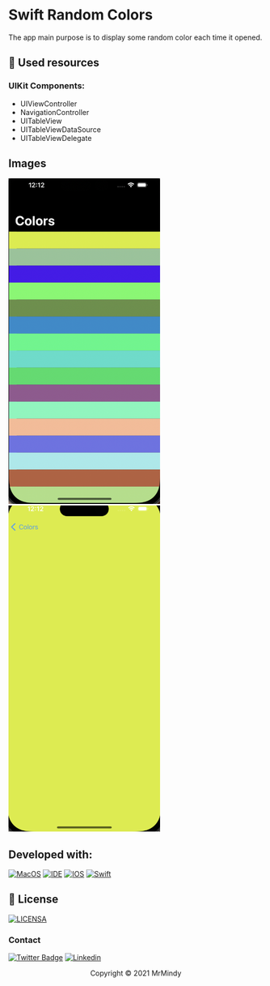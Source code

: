 # Swift Random Colors

The app main purpose is to display some random color each time it opened.

## 🔧 Used resources

### UIKit Components:
- UIViewController
- NavigationController
- UITableView
- UITableViewDataSource
- UITableViewDelegate

## Images
<p float="left">
  <img src="app_main_screen.png" alt="exemplo imagem" style="width:300px">
  <img src="app_color_detail_screen.png" alt="exemplo imagem" style="width:300px">
</p>


## Developed with:
[![MacOS](https://img.shields.io/badge/Windows-0078D6?style=for-the-badge&logo=windows&logoColor=white)](https://www.microsoft.com/pt-br/windows/get-windows-10)
[![IDE](https://img.shields.io/badge/ANDROID_STUDIO-3DDC84?style=for-the-badge&logo=kotlin3&logoColor=white)](https://developer.apple.com/xcode/)
[![IOS](https://img.shields.io/badge/ANDROID-3DDC84?style=for-the-badge&logo=kotlin3&logoColor=white)](https://developer.apple.com/ios/)
[![Swift](https://img.shields.io/badge/KOTLIN-D7624B?style=for-the-badge&logo=kotlin3&logoColor=white)](https://www.swift.org/)

## 🔖 License
[![LICENSA](https://img.shields.io/badge/MIT-E58080?style=for-the-badge&logo=bookstack&logoColor=white)](/LICENSE)

### Contact

[![Twitter Badge](https://img.shields.io/badge/Twitter-1DA1F2?style=for-the-badge&logo=twitter&logoColor=white)](https://twitter.com/0_gnunes)
[![Linkedin](https://img.shields.io/badge/LinkedIn-0077B5?style=for-the-badge&logo=linkedin&logoColor=white)](https://www.linkedin.com/in/gustavo-nunes-pereira-783a3bbb/)

<p align="center">Copyright © 2021 MrMindy</p>

